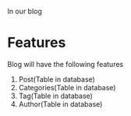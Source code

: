 In our blog

Features
========================
Blog will have the following features

1. Post(Table in database)
2. Categories(Table in database)
3. Tag(Table in database)
4. Author(Table in database)

